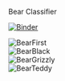 Bear Classifier

[![Binder](https://mybinder.org/badge_logo.svg)](https://mybinder.org/v2/gh/ShreeramGn/bear_classifier/main?labpath=%2Fvoila%2Frender%2Fbears_classifier.ipynb)



![BearFirst](https://user-images.githubusercontent.com/93190203/152039745-3acb3e7d-04af-467a-b146-c039951d2690.png) <br>
![BearBlack](https://user-images.githubusercontent.com/93190203/152039743-4bdae406-045d-46b5-b42d-91b9d71231cf.png) <br>
![BearGrizzly](https://user-images.githubusercontent.com/93190203/152039749-e26f49ca-9951-4b43-924a-0d9d59e13e5f.png) <br>
![BearTeddy](https://user-images.githubusercontent.com/93190203/152039752-3f660f65-0248-46ea-8acc-461ce99cc22b.png)
